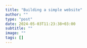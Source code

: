 ```yaml
---
title: "Building a simple website"
author: ""
type: "post"
date: 2024-05-03T11:23:38+03:00
subtitle: ""
image: ""
tags: []
---
```


